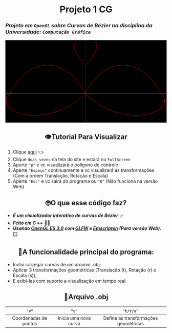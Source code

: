 <div align="center">

# Projeto 1 CG

</div>

### _Projeto em `OpenGL` sobre Curvas de Bézier na disciplina da Universidade: `Computação Gráfica`_

<img src="assets/image.png" alt="O Inseto" height="auto" width="auto" align="center">

<div align="center">

## 👁️Tutorial Para Visualizar

</div>

1. Clique [aqui](https://sal0minh0.github.io/projeto1_CG/) 👈
2. Clique `duas vezes` na tela do site e estará no `FullScreen`
3. Aperte `"p"` e vc visualizará o polígono de controle
4. Aperte `"Espaço"` continuamente e vc visualizará as transformações (Com a ordem Translação, Rotação e Escala)
5. Aperte `"Esc"` e vc sairá do programa ou `"Q"` (Não funciona na versão Web)

<div align="center">

## 🤓O que esse código faz?

</div>

- **_É um visualizador interativo de curvas de Bézier_** 📈 <br> 
- **_Feito em [C ++](https://cplusplus.com/)_** 👨‍💻 <br>
- **_Usando [OpenGL ES 3.0](https://www.khronos.org/opengles/) com [GLFW](https://www.glfw.org/) e [Emscripten](https://emscripten.org) (Para versão Web)._** 🪟

<div align="center">

## 🧐A funcionalidade principal do programa:

</div>

- Inclui carregar curvas de um arquivo .obj;
- Aplicar 3 transformações geométricas (Translação (t), Rotação (r) e Escala (s));
- E exibi-las com suporte a visualização em tempo real.

<div align="center">

## 📄Arquivo .obj

|         `"v"`         |         `"c"`         |              `"t/r/s"`               |
| :-------------------: | :-------------------: | :----------------------------------: |
| Coordenadas de pontos | Inicia uma nova curva | Define as transformações geométricas |